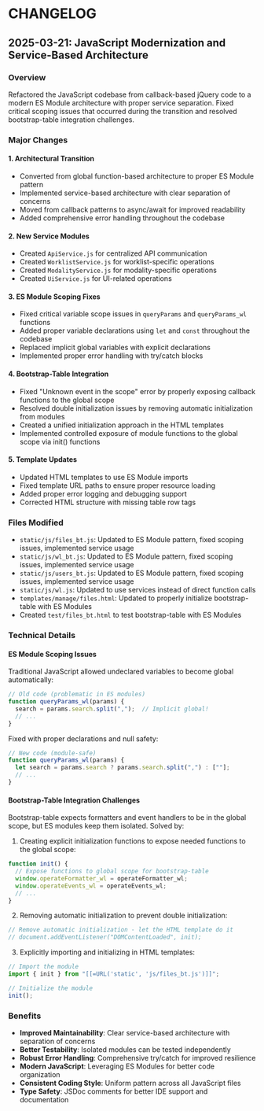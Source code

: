 # CHANGELOG

## 2025-03-21: JavaScript Modernization and Service-Based Architecture

### Overview

Refactored the JavaScript codebase from callback-based jQuery code to a modern ES Module architecture with proper service separation. Fixed critical scoping issues that occurred during the transition and resolved bootstrap-table integration challenges.

### Major Changes

#### 1. Architectural Transition

- Converted from global function-based architecture to proper ES Module pattern
- Implemented service-based architecture with clear separation of concerns
- Moved from callback patterns to async/await for improved readability
- Added comprehensive error handling throughout the codebase

#### 2. New Service Modules

- Created `ApiService.js` for centralized API communication
- Created `WorklistService.js` for worklist-specific operations
- Created `ModalityService.js` for modality-specific operations
- Created `UiService.js` for UI-related operations

#### 3. ES Module Scoping Fixes

- Fixed critical variable scope issues in `queryParams` and `queryParams_wl` functions
- Added proper variable declarations using `let` and `const` throughout the codebase
- Replaced implicit global variables with explicit declarations
- Implemented proper error handling with try/catch blocks

#### 4. Bootstrap-Table Integration

- Fixed "Unknown event in the scope" error by properly exposing callback functions to the global scope
- Resolved double initialization issues by removing automatic initialization from modules
- Created a unified initialization approach in the HTML templates
- Implemented controlled exposure of module functions to the global scope via init() functions

#### 5. Template Updates

- Updated HTML templates to use ES Module imports
- Fixed template URL paths to ensure proper resource loading
- Added proper error logging and debugging support
- Corrected HTML structure with missing table row tags

### Files Modified

- `static/js/files_bt.js`: Updated to ES Module pattern, fixed scoping issues, implemented service usage
- `static/js/wl_bt.js`: Updated to ES Module pattern, fixed scoping issues, implemented service usage
- `static/js/users_bt.js`: Updated to ES Module pattern, fixed scoping issues, implemented service usage
- `static/js/wl.js`: Updated to use services instead of direct function calls
- `templates/manage/files.html`: Updated to properly initialize bootstrap-table with ES Modules
- Created `test/files_bt.html` to test bootstrap-table with ES Modules

### Technical Details

#### ES Module Scoping Issues

Traditional JavaScript allowed undeclared variables to become global automatically:

```javascript
// Old code (problematic in ES modules)
function queryParams_wl(params) {
  search = params.search.split(",");  // Implicit global!
  // ...
}
```

Fixed with proper declarations and null safety:

```javascript
// New code (module-safe)
function queryParams_wl(params) {
  let search = params.search ? params.search.split(",") : [""];
  // ...
}
```

#### Bootstrap-Table Integration Challenges

Bootstrap-table expects formatters and event handlers to be in the global scope, but ES modules keep them isolated. Solved by:

1. Creating explicit initialization functions to expose needed functions to the global scope:

```javascript
function init() {
  // Expose functions to global scope for bootstrap-table
  window.operateFormatter_wl = operateFormatter_wl;
  window.operateEvents_wl = operateEvents_wl;
  // ...
}
```

2. Removing automatic initialization to prevent double initialization:

```javascript
// Remove automatic initialization - let the HTML template do it
// document.addEventListener("DOMContentLoaded", init);
```

3. Explicitly importing and initializing in HTML templates:

```javascript
// Import the module
import { init } from "[[=URL('static', 'js/files_bt.js')]]";

// Initialize the module
init();
```

### Benefits

- **Improved Maintainability**: Clear service-based architecture with separation of concerns
- **Better Testability**: Isolated modules can be tested independently
- **Robust Error Handling**: Comprehensive try/catch for improved resilience
- **Modern JavaScript**: Leveraging ES Modules for better code organization
- **Consistent Coding Style**: Uniform pattern across all JavaScript files
- **Type Safety**: JSDoc comments for better IDE support and documentation
